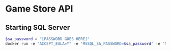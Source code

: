 # Game Store API

## Starting SQL Server

``` Powershell
$sa_password = "[PASSWORD GOES HERE]"
docker run -e "ACCEPT_EULA=Y" -e "MSSQL_SA_PASSWORD=$sa_password" -e "MSSQL_PID=Evaluation" -p 1433:1433 -v sqlVolume:/var/opt/mssql --name mssql --hostname mssql -d --rm mcr.microsoft.com/mssql/server:2022-preview-ubuntu-22.04
```
